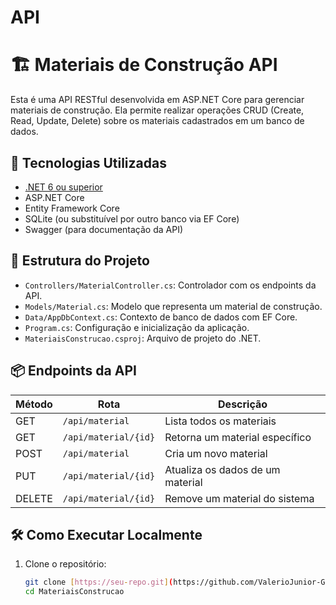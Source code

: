 # API
# 🏗️ Materiais de Construção API

Esta é uma API RESTful desenvolvida em ASP.NET Core para gerenciar materiais de construção. Ela permite realizar operações CRUD (Create, Read, Update, Delete) sobre os materiais cadastrados em um banco de dados.

## 🚀 Tecnologias Utilizadas

- [.NET 6 ou superior](https://dotnet.microsoft.com/)
- ASP.NET Core
- Entity Framework Core
- SQLite (ou substituível por outro banco via EF Core)
- Swagger (para documentação da API)

## 📁 Estrutura do Projeto

- `Controllers/MaterialController.cs`: Controlador com os endpoints da API.
- `Models/Material.cs`: Modelo que representa um material de construção.
- `Data/AppDbContext.cs`: Contexto de banco de dados com EF Core.
- `Program.cs`: Configuração e inicialização da aplicação.
- `MateriaisConstrucao.csproj`: Arquivo de projeto do .NET.

## 📦 Endpoints da API

| Método | Rota                  | Descrição                          |
|--------|-----------------------|-------------------------------------|
| GET    | `/api/material`       | Lista todos os materiais           |
| GET    | `/api/material/{id}`  | Retorna um material específico     |
| POST   | `/api/material`       | Cria um novo material              |
| PUT    | `/api/material/{id}`  | Atualiza os dados de um material   |
| DELETE | `/api/material/{id}`  | Remove um material do sistema      |

## 🛠️ Como Executar Localmente

1. Clone o repositório:
   ```bash
   git clone [https://seu-repo.git](https://github.com/ValerioJunior-Garro/API.git)
   cd MateriaisConstrucao
